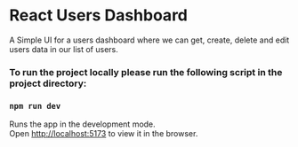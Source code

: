 # React Users Dashboard
A Simple UI for a users dashboard where we can get, create, delete and edit users data in our list of users.

### To run the project locally please run the following script in the project directory:
### `npm run dev`
Runs the app in the development mode.\
Open [http://localhost:5173](http://localhost:5173) to view it in the browser.

